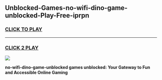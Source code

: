 
## Unblocked-Games-no-wifi-dino-game-unblocked-Play-Free-iprpn
<h3>
<a href="https://premium76.site?title=no-wifi-dino-game-unblocked&ref=20A">CLICK TO PLAY</a></h3>
<hr>

<h3>
<a href="https://premium76.site?title=no-wifi-dino-game-unblocked&ref=20A">CLICK 2 PLAY</a>
  
</h3>

<a href="https://premium76.site?title=no-wifi-dino-game-unblocked&ref=20A"><img src="https://clearcache.store/games.png"></a>


**no-wifi-dino-game-unblocked games unblocked: Your Gateway to Fun and Accessible Online Gaming**

